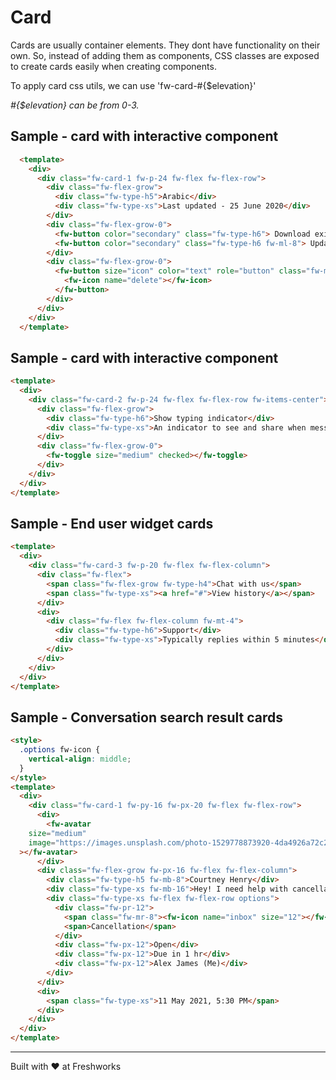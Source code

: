 # Card

Cards are usually container elements. They dont have functionality on their own. So, instead of adding them as components, CSS classes are exposed to create cards easily when creating components. 

To apply card css utils, we can use 'fw-card-#{$elevation}'

*#{$elevation} can be from 0-3.*

## Sample - card with interactive component 
```html live
  <template>
    <div>
      <div class="fw-card-1 fw-p-24 fw-flex fw-flex-row">
        <div class="fw-flex-grow">
          <div class="fw-type-h5">Arabic</div>
          <div class="fw-type-xs">Last updated - 25 June 2020</div>
        </div>
        <div class="fw-flex-grow-0">
          <fw-button color="secondary" class="fw-type-h6"> Download existing </fw-button>
          <fw-button color="secondary" class="fw-type-h6 fw-ml-8"> Update file </fw-button>
        </div>
        <div class="fw-flex-grow-0">
          <fw-button size="icon" color="text" role="button" class="fw-ml-12">
            <fw-icon name="delete"></fw-icon>
          </fw-button>
        </div>
      </div>
    </div>
  </template>
```

## Sample - card with interactive component 
```html live
<template>
  <div>
    <div class="fw-card-2 fw-p-24 fw-flex fw-flex-row fw-items-center">
      <div class="fw-flex-grow">
        <div class="fw-type-h6">Show typing indicator</div>
        <div class="fw-type-xs">An indicator to see and share when messages are being typed</div>
      </div>
      <div class="fw-flex-grow-0">
        <fw-toggle size="medium" checked></fw-toggle>
      </div>
    </div>
  </div>
</template>
```

## Sample - End user widget cards 
```html live
<template>
  <div>
    <div class="fw-card-3 fw-p-20 fw-flex fw-flex-column">
      <div class="fw-flex">
        <span class="fw-flex-grow fw-type-h4">Chat with us</span>
        <span class="fw-type-xs"><a href="#">View history</a></span>
      </div>
      <div>
        <div class="fw-flex fw-flex-column fw-mt-4">
          <div class="fw-type-h6">Support</div>
          <div class="fw-type-xs">Typically replies within 5 minutes</div>
        </div>
      </div>
    </div>
  </div>
</template>
```

## Sample - Conversation search result cards
```html live
<style>
  .options fw-icon {
    vertical-align: middle;
  }
</style>
<template>
  <div>
    <div class="fw-card-1 fw-py-16 fw-px-20 fw-flex fw-flex-row">
      <div>
        <fw-avatar
    size="medium"
    image="https://images.unsplash.com/photo-1529778873920-4da4926a72c2?ixlib=rb-1.2.1&auto=format&fit=crop&w=300&q=80"
  ></fw-avatar>
      </div>
      <div class="fw-flex-grow fw-px-16 fw-flex fw-flex-column">
        <div class="fw-type-h5 fw-mb-8">Courtney Henry</div>
        <div class="fw-type-xs fw-mb-16">Hey! I need help with cancellation of a combo pack that I had ordered yesterday.</div>
        <div class="fw-type-xs fw-flex fw-flex-row options">
          <div class="fw-pr-12">
            <span class="fw-mr-8"><fw-icon name="inbox" size="12"></fw-icon></span>
            <span>Cancellation</span>
          </div>
          <div class="fw-px-12">Open</div>
          <div class="fw-px-12">Due in 1 hr</div>
          <div class="fw-px-12">Alex James (Me)</div>
        </div>
      </div>
      <div>
        <span class="fw-type-xs">11 May 2021, 5:30 PM</span>
      </div>
    </div>
  </div>
</template>
```

----------------------------------------------

Built with ❤ at Freshworks